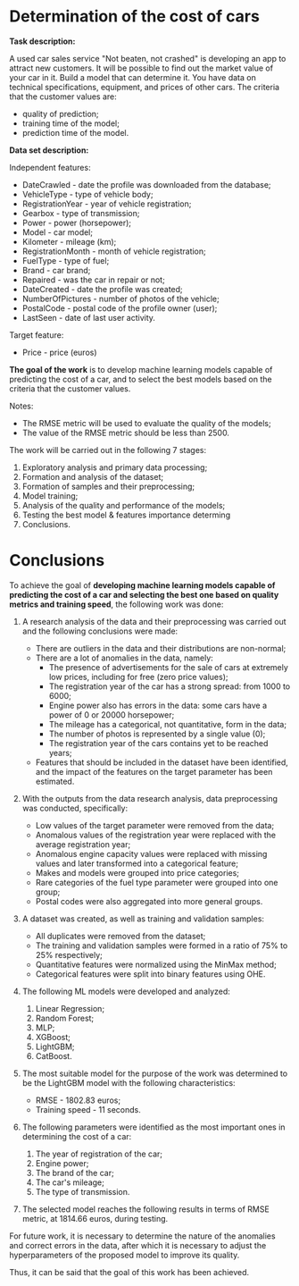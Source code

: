 # Determination of the cost of cars

**Task description:**

A used car sales service "Not beaten, not crashed" is developing an app to attract new customers. It will be possible to find out the market value of your car in it. Build a model that can determine it. You have data on technical specifications, equipment, and prices of other cars. The criteria that the customer values are:
- quality of prediction;
- training time of the model;
- prediction time of the model.

**Data set description:**

Independent features:

- DateCrawled - date the profile was downloaded from the database;
- VehicleType - type of vehicle body;
- RegistrationYear - year of vehicle registration;
- Gearbox - type of transmission;
- Power - power (horsepower);
- Model - car model;
- Kilometer - mileage (km);
- RegistrationMonth - month of vehicle registration;
- FuelType - type of fuel;
- Brand - car brand;
- Repaired - was the car in repair or not;
- DateCreated - date the profile was created;
- NumberOfPictures - number of photos of the vehicle;
- PostalCode - postal code of the profile owner (user);
- LastSeen - date of last user activity.

Target feature:

- Price - price (euros)

**The goal of the work** is to develop machine learning models capable of predicting the cost of a car, and to select the best models based on the criteria that the customer values.

Notes:
- The RMSE metric will be used to evaluate the quality of the models;
- The value of the RMSE metric should be less than 2500.

The work will be carried out in the following 7 stages:
1. Exploratory analysis and primary data processing;
2. Formation and analysis of the dataset;
3. Formation of samples and their preprocessing;
4. Model training;
5. Analysis of the quality and performance of the models;
6. Testing the best model & features importance determing
7. Conclusions.


# Conclusions

To achieve the goal of **developing machine learning models capable of predicting the cost of a car and selecting the best one based on quality metrics and training speed**, the following work was done:

1. A research analysis of the data and their preprocessing was carried out and the following conclusions were made:
    - There are outliers in the data and their distributions are non-normal;
    - There are a lot of anomalies in the data, namely:
        - The presence of advertisements for the sale of cars at extremely low prices, including for free (zero price values);
        - The registration year of the car has a strong spread: from 1000 to 6000;
        - Engine power also has errors in the data: some cars have a power of 0 or 20000 horsepower;
        - The mileage has a categorical, not quantitative, form in the data;
        - The number of photos is represented by a single value (0);
        - The registration year of the cars contains yet to be reached years;
    - Features that should be included in the dataset have been identified, and the impact of the features on the target parameter has been estimated.

2. With the outputs from the data research analysis, data preprocessing was conducted, specifically:
    - Low values of the target parameter were removed from the data;
    - Anomalous values of the registration year were replaced with the average registration year;
    - Anomalous engine capacity values were replaced with missing values and later transformed into a categorical feature;
    - Makes and models were grouped into price categories;
    - Rare categories of the fuel type parameter were grouped into one group;
    - Postal codes were also aggregated into more general groups.

3. A dataset was created, as well as training and validation samples:
    - All duplicates were removed from the dataset;
    - The training and validation samples were formed in a ratio of 75% to 25% respectively;
    - Quantitative features were normalized using the MinMax method;
    - Categorical features were split into binary features using OHE.

4. The following ML models were developed and analyzed:
    1. Linear Regression;
    2. Random Forest;
    3. MLP;
    4. XGBoost;
    5. LightGBM;
    6. CatBoost.

5. The most suitable model for the purpose of the work was determined to be the LightGBM model with the following characteristics:
    - RMSE - 1802.83 euros;
    - Training speed - 11 seconds.

6. The following parameters were identified as the most important ones in determining the cost of a car:
    1. The year of registration of the car;
    2. Engine power;
    3. The brand of the car;
    4. The car's mileage;
    5. The type of transmission.


7. The selected model reaches the following results in terms of RMSE metric, at 1814.66 euros, during testing.


For future work, it is necessary to determine the nature of the anomalies and correct errors in the data, after which it is necessary to adjust the hyperparameters of the proposed model to improve its quality.

Thus, it can be said that the goal of this work has been achieved.
